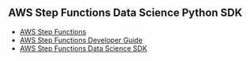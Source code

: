 ## AWS Step Functions Data Science Python SDK
- [AWS Step Functions](https://aws.amazon.com/step-functions/)
- [AWS Step Functions Developer Guide](https://docs.aws.amazon.com/step-functions/latest/dg/welcome.html)
- [AWS Step Functions Data Science SDK](https://aws-step-functions-data-science-sdk.readthedocs.io)

